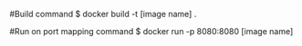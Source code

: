 #Build command
$ docker build -t [image name] .

#Run on port mapping command
$ docker run -p 8080:8080 [image name]